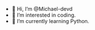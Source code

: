 - 👋 Hi, I’m @Michael-devd
- 👀 I’m interested in coding.
- 🌱 I’m currently learning Python.

<!---
Michael-devd/Michael-devd is a ✨ special ✨ repository because its `README.md` (this file) appears on your GitHub profile.
You can click the Preview link to take a look at your changes.
--->
